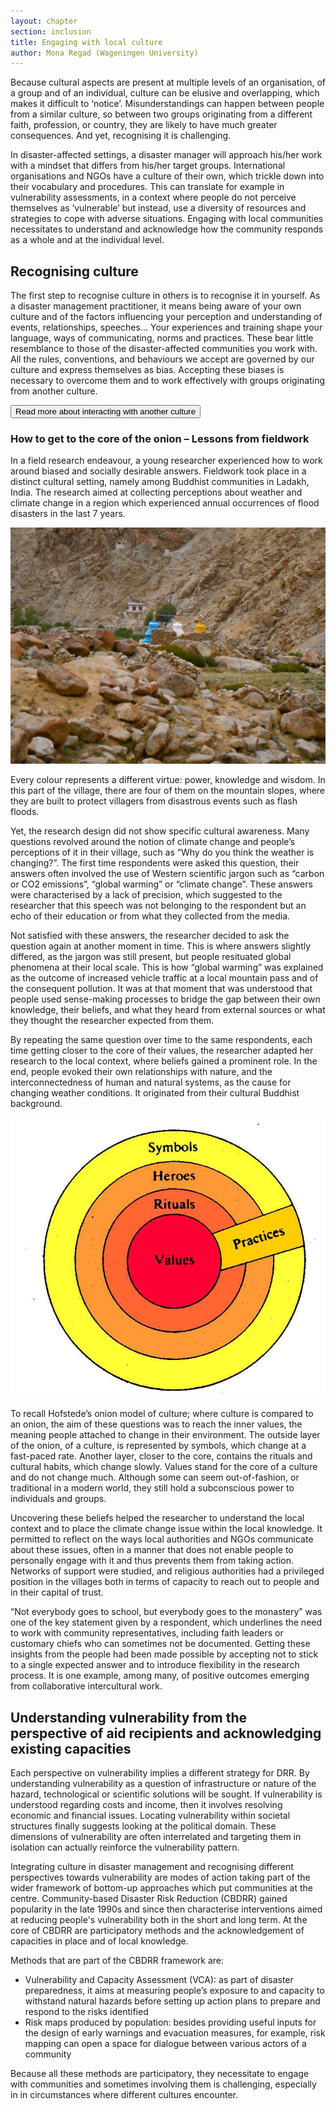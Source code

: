 ```yaml
---
layout: chapter
section: inclusion
title: Engaging with local culture
author: Mona Regad (Wageningen University)
---
```

Because cultural aspects are present at multiple levels of an organisation, of a group and of an individual, culture can be elusive and overlapping, which makes it difficult to ‘notice’. Misunderstandings can happen between people from a similar culture, so between two groups originating from a different faith, profession, or country, they are likely to have much greater consequences. And yet, recognising it is challenging. 

In disaster-affected settings, a disaster manager will approach his/her work with a mindset that differs from his/her target groups. International organisations and NGOs have a culture of their own, which trickle down into their vocabulary and procedures. This can translate for example in vulnerability assessments, in a context where people do not perceive themselves as ‘vulnerable’ but instead, use a diversity of resources and strategies to cope with adverse situations. Engaging with local communities necessitates to understand and acknowledge how the community responds as a whole and at the individual level.

## Recognising culture 

The first step to recognise culture in others is to recognise it in yourself. As a disaster management practitioner, it means being aware of your own culture and of the factors influencing your perception and understanding of events, relationships, speeches... Your experiences and training shape your language, ways of communicating, norms and practices. These bear little resemblance to those of the disaster-affected communities you work with. All the rules, conventions, and behaviours we accept are governed by our culture and express themselves as bias. Accepting these biases is necessary to overcome them and to work effectively with groups originating from another culture. 

<p class="btn-wrap">
  <button class="btn btn-default btn-collapse" type="button" data-toggle="collapse" data-target="#collapse-1" aria-expanded="false" aria-controls="collapse-1">
  Read more about interacting with another culture 
</button></p>

<p content-id="collapse-1" class="collapse-start"></p>

### How to get to the core of the onion – Lessons from fieldwork

In a field research endeavour, a young researcher experienced how to work around biased and socially desirable answers. Fieldwork took place in a distinct cultural setting, namely among Buddhist communities in Ladakh, India. The research aimed at collecting perceptions about weather and climate change in a region which experienced annual occurrences of flood disasters in the last 7 years. 

![Rig sin gonbo in Igu, Ladakh, India.](/img/chapters/3.2.1.jpg) 

Every colour represents a different virtue: power, knowledge and wisdom. In this part of the village, there are four of them on the mountain slopes, where they are built to protect villagers from disastrous events such as flash floods.  

Yet, the research design did not show specific cultural awareness. Many questions revolved around the notion of climate change and people’s perceptions of it in their village, such as “Why do you think the weather is changing?”. The first time respondents were asked this question, their answers often involved the use of Western scientific jargon such as “carbon or CO2 emissions”, “global warming” or “climate change”. These answers were characterised by a lack of precision, which suggested to the researcher that this speech was not belonging to the respondent but an echo of their education or from what they collected from the media. 

Not satisfied with these answers, the researcher decided to ask the question again at another moment in time. This is where answers slightly differed, as the jargon was still present, but people resituated global phenomena at their local scale. This is how “global warming” was explained as the outcome of increased vehicle traffic at a local mountain pass and of the consequent pollution. It was at that moment that was understood that people used sense-making processes to bridge the gap between their own knowledge, their beliefs, and what they heard from external sources or what they thought the researcher expected from them. 

By repeating the same question over time to the same respondents, each time getting closer to the core of their values, the researcher adapted her research to the local context, where beliefs gained a prominent role. In the end, people evoked their own relationships with nature, and the interconnectedness of human and natural systems, as the cause for changing weather conditions. It originated from their cultural Buddhist background.

![Hofstede’s ‘’onion’’ model of culture (Hofstede, Hofstede 2005)](/img/chapters/3.2.2.jpg)

To recall Hofstede’s onion model of culture; where culture is compared to an onion, the aim of these questions was to reach the inner values, the meaning people attached to change in their environment. The outside layer of the onion, of a culture, is represented by symbols, which change at a fast-paced rate. Another layer, closer to the core, contains the rituals and cultural habits, which change slowly. Values stand for the core of a culture and do not change much. Although some can seem out-of-fashion, or traditional in a modern world, they still hold a subconscious power to individuals and groups. 

Uncovering these beliefs helped the researcher to understand the local context and to place the climate change issue within the local knowledge. It permitted to reflect on the ways local authorities and NGOs communicate about these issues, often in a manner that does not enable people to personally engage with it and thus prevents them from taking action. Networks of support were studied, and religious authorities had a privileged position in the villages both in terms of capacity to reach out to people and in their capital of trust. 

“Not everybody goes to school, but everybody goes to the monastery” was one of the key statement given by a respondent, which underlines the need to work with community representatives, including faith leaders or customary chiefs who can sometimes not be documented. Getting these insights from the people had been made possible by accepting not to stick to a single expected answer and to introduce flexibility in the research process. It is one example, among many, of positive outcomes emerging from collaborative intercultural work.

<p class="collapse-end"></p>

## Understanding vulnerability from the perspective of aid recipients and acknowledging existing capacities

Each perspective on vulnerability implies a different strategy for DRR. By understanding vulnerability as a question of infrastructure or nature of the hazard, technological or scientific solutions will be sought. If vulnerability is understood regarding costs and income, then it involves resolving economic and financial issues. Locating vulnerability within societal structures finally suggests looking at the political domain. These dimensions of vulnerability are often interrelated and targeting them in isolation can actually reinforce the vulnerability pattern. 

Integrating culture in disaster management and recognising different perspectives towards vulnerability are modes of action taking part of the wider framework of bottom-up approaches which put communities at the centre. Community-based Disaster Risk Reduction (CBDRR) gained popularity in the late 1990s and since then characterise interventions aimed at reducing people's vulnerability both in the short and long term. At the core of CBDRR are participatory methods and the acknowledgement of capacities in place and of local knowledge.

Methods that are part of the CBDRR framework are: 
- Vulnerability and Capacity Assessment (VCA): as part of disaster preparedness, it aims at measuring people’s exposure to and capacity to withstand natural hazards before setting up action plans to prepare and respond to the risks identified
- Risk maps produced by population: besides providing useful inputs for the design of early warnings and evacuation measures, for example, risk mapping can open a space for dialogue between various actors of a community 

Because all these methods are participatory, they necessitate to engage with communities and sometimes involving them is challenging, especially in in circumstances where different cultures encounter. 

